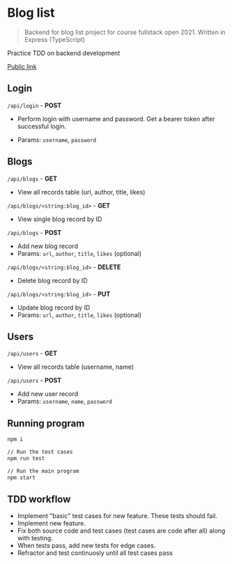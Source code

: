 # Blog list

> Backend for blog list project for course fullstack open 2021.
Written in Express (TypeScript)

Practice TDD on backend development

[Public link](https://blog-list-backend.herokuapp.com/api/blogs)

## Login

`/api/login` - **POST**

* Perform login with username and password.
Get a bearer token after successful login.

* Params: `username`, `password`

## Blogs

`/api/blogs` - **GET**

* View all records table (url, author, title, likes)

`/api/blogs/<string:blog_id>` - **GET**

* View single blog record by ID

`/api/blogs` - **POST**

* Add new blog record
* Params: `url`, `author`, `title`, `likes` (optional)

`/api/blogs/<string:blog_id>` - **DELETE**

* Delete blog record by ID

`/api/blogs/<string:blog_id>` - **PUT**

* Update blog record by ID
* Params: `url`, `author`, `title`, `likes` (optional)

## Users

`/api/users` - **GET**

* View all records table (username, name)

`/api/users` - **POST**

* Add new user record
* Params: `username`, `name`, `password`

## Running program

```bash
npm i

// Run the test cases
npm run test

// Run the main program
npm start
```

## TDD workflow

- Implement "basic" test cases for new feature. These tests should fail.
- Implement new feature.
- Fix both source code and test cases (test cases are code after all) along with testing.
- When tests pass, add new tests for edge cases.
- Refractor and test continuosly until all test cases pass 

